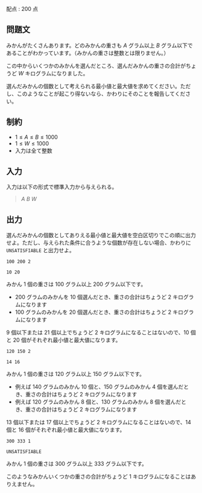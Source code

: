 配点 : $200$ 点

## 問題文

みかんがたくさんあります。どのみかんの重さも $A$ グラム以上 $B$ グラム以下であることがわかっています。（みかんの重さは整数とは限りません。）

この中からいくつかのみかんを選んだところ、選んだみかんの重さの合計がちょうど $W$ キログラムになりました。

選んだみかんの個数として考えられる最小値と最大値を求めてください。ただし、このようなことが起こり得ないなら、かわりにそのことを報告してください。

## 制約

- $1 \leq A \leq B \leq 1000$
- $1 \leq W \leq 1000$
- 入力は全て整数

## 入力

入力は以下の形式で標準入力から与えられる。

> $A$ $B$ $W$

## 出力

選んだみかんの個数としてありえる最小値と最大値を空白区切りでこの順に出力せよ。ただし、与えられた条件に合うような個数が存在しない場合、かわりに `UNSATISFIABLE` と出力せよ。

```input1
100 200 2
```

```output1
10 20
```

みかん $1$ 個の重さは $100$ グラム以上 $200$ グラム以下です。

- $200$ グラムのみかんを $10$ 個選んだとき、重さの合計はちょうど $2$ キログラムになります
- $100$ グラムのみかんを $20$ 個選んだとき、重さの合計はちょうど $2$ キログラムになります

$9$ 個以下または $21$ 個以上でちょうど $2$ キログラムになることはないので、$10$ 個と $20$ 個がそれぞれ最小値と最大値になります。

```input2
120 150 2
```

```output2
14 16
```

みかん $1$ 個の重さは $120$ グラム以上 $150$ グラム以下です。

- 例えば $140$ グラムのみかん $10$ 個と、$150$ グラムのみかん $4$ 個を選んだとき、重さの合計はちょうど $2$ キログラムになります
- 例えば $120$ グラムのみかん $8$ 個と、$130$ グラムのみかん $8$ 個を選んだとき、重さの合計はちょうど $2$ キログラムになります

$13$ 個以下または $17$ 個以上でちょうど $2$ キログラムになることはないので、$14$ 個と $16$ 個がそれぞれ最小値と最大値になります。

```input3
300 333 1
```

```output3
UNSATISFIABLE
```

みかん $1$ 個の重さは $300$ グラム以上 $333$ グラム以下です。

このようなみかんいくつかの重さの合計がちょうど $1$ キログラムになることはありえません。